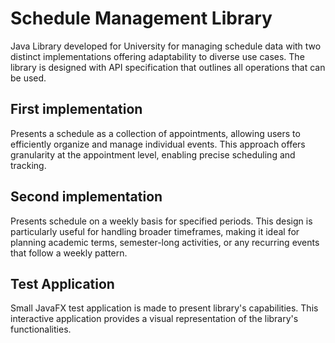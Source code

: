 # Schedule Management Library
Java Library developed for University for managing schedule data with two distinct implementations offering adaptability to diverse use cases. The library is designed with API specification that outlines all operations that can be used.

## **First implementation** 
Presents a schedule as a collection of appointments, allowing users to efficiently organize and manage individual events. This approach offers granularity at the appointment level, enabling precise scheduling and tracking.

## **Second implementation** 
Presents schedule on a weekly basis for specified periods. This design is particularly useful for handling broader timeframes, making it ideal for planning academic terms, semester-long activities, or any recurring events that follow a weekly pattern.

## **Test Application**
Small JavaFX test application is made to present library's capabilities. This interactive application provides a visual representation of the library's functionalities.
